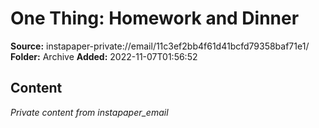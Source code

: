 # One Thing: Homework and Dinner

**Source:** instapaper-private://email/11c3ef2bb4f61d41bcfd79358baf71e1/
**Folder:** Archive
**Added:** 2022-11-07T01:56:52




## Content
*Private content from instapaper_email*
